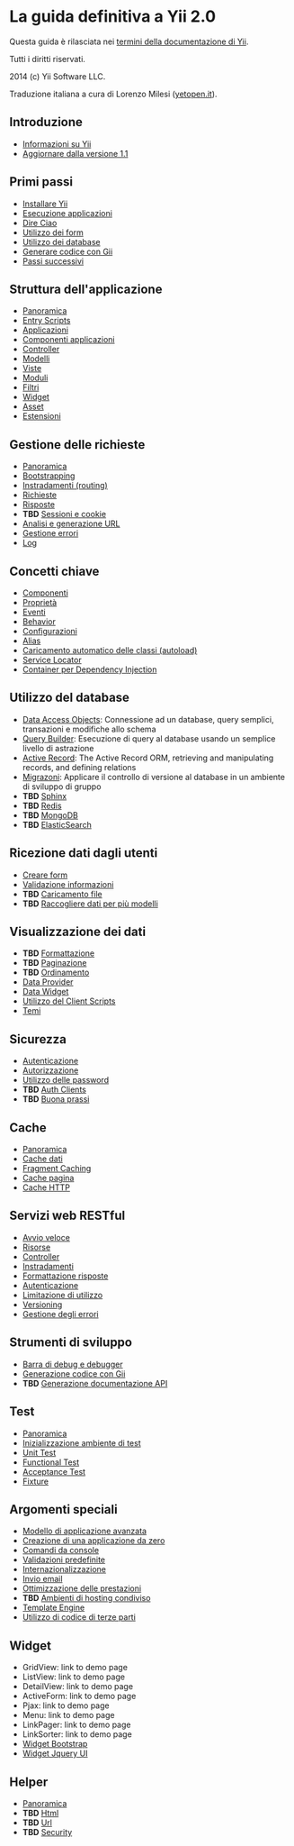 La guida definitiva a Yii 2.0
=============================

Questa guida è rilasciata nei [termini della documentazione di Yii](http://www.yiiframework.com/doc/terms/).

Tutti i diritti riservati.

2014 (c) Yii Software LLC.

Traduzione italiana a cura di Lorenzo Milesi ([yetopen.it](http://www.yetopen.it)).


Introduzione
------------

* [Informazioni su Yii](intro-yii.md)
* [Aggiornare dalla versione 1.1](intro-upgrade-from-v1.md)


Primi passi
-----------

* [Installare Yii](start-installation.md)
* [Esecuzione applicazioni](start-workflow.md)
* [Dire Ciao](start-hello.md)
* [Utilizzo dei form](start-forms.md)
* [Utilizzo dei database](start-databases.md)
* [Generare codice con Gii](start-gii.md)
* [Passi successivi](start-looking-ahead.md)


Struttura dell'applicazione
---------------------------

* [Panoramica](structure-overview.md)
* [Entry Scripts](structure-entry-scripts.md)
* [Applicazioni](structure-applications.md)
* [Componenti applicazioni](structure-application-components.md)
* [Controller](structure-controllers.md)
* [Modelli](structure-models.md)
* [Viste](structure-views.md)
* [Moduli](structure-modules.md)
* [Filtri](structure-filters.md)
* [Widget](structure-widgets.md)
* [Asset](structure-assets.md)
* [Estensioni](structure-extensions.md)


Gestione delle richieste
------------------------

* [Panoramica](runtime-overview.md)
* [Bootstrapping](runtime-bootstrapping.md)
* [Instradamenti (routing)](runtime-routing.md)
* [Richieste](runtime-requests.md)
* [Risposte](runtime-responses.md)
* **TBD** [Sessioni e cookie](runtime-sessions-cookies.md)
* [Analisi e generazione URL](runtime-url-handling.md)
* [Gestione errori](runtime-handling-errors.md)
* [Log](runtime-logging.md)


Concetti chiave
---------------

* [Componenti](concept-components.md)
* [Proprietà](concept-properties.md)
* [Eventi](concept-events.md)
* [Behavior](concept-behaviors.md)
* [Configurazioni](concept-configurations.md)
* [Alias](concept-aliases.md)
* [Caricamento automatico delle classi (autoload)](concept-autoloading.md)
* [Service Locator](concept-service-locator.md)
* [Container per Dependency Injection](concept-di-container.md)


Utilizzo del database
------------------------

* [Data Access Objects](db-dao.md): Connessione ad un database, query semplici, transazioni e modifiche allo schema
* [Query Builder](db-query-builder.md): Esecuzione di query al database usando un semplice livello di astrazione
* [Active Record](db-active-record.md): The Active Record ORM, retrieving and manipulating records, and defining relations
* [Migrazoni](db-migrations.md): Applicare il controllo di versione al database in un ambiente di sviluppo di gruppo
* **TBD** [Sphinx](db-sphinx.md)
* **TBD** [Redis](db-redis.md)
* **TBD** [MongoDB](db-mongodb.md)
* **TBD** [ElasticSearch](db-elasticsearch.md)


Ricezione dati dagli utenti
---------------------------

* [Creare form](input-forms.md)
* [Validazione informazioni](input-validation.md)
* **TBD** [Caricamento file](input-file-upload.md)
* **TBD** [Raccogliere dati per più modelli](input-multiple-models.md)


Visualizzazione dei dati
------------------------

* **TBD** [Formattazione](output-formatting.md)
* **TBD** [Paginazione](output-pagination.md)
* **TBD** [Ordinamento](output-sorting.md)
* [Data Provider](output-data-providers.md)
* [Data Widget](output-data-widgets.md)
* [Utilizzo del Client Scripts](output-client-scripts.md)
* [Temi](output-theming.md)


Sicurezza
---------

* [Autenticazione](security-authentication.md)
* [Autorizzazione](security-authorization.md)
* [Utilizzo delle password](security-passwords.md)
* **TBD** [Auth Clients](security-auth-clients.md)
* **TBD** [Buona prassi](security-best-practices.md)


Cache
-----

* [Panoramica](caching-overview.md)
* [Cache dati](caching-data.md)
* [Fragment Caching](caching-fragment.md)
* [Cache pagina](caching-page.md)
* [Cache HTTP](caching-http.md)


Servizi web RESTful
-------------------

* [Avvio veloce](rest-quick-start.md)
* [Risorse](rest-resources.md)
* [Controller](rest-controllers.md)
* [Instradamenti](rest-routing.md)
* [Formattazione risposte](rest-response-formatting.md)
* [Autenticazione](rest-authentication.md)
* [Limitazione di utilizzo](rest-rate-limiting.md)
* [Versioning](rest-versioning.md)
* [Gestione degli errori](rest-error-handling.md)


Strumenti di sviluppo
---------------------

* [Barra di debug e debugger](tool-debugger.md)
* [Generazione codice con Gii](tool-gii.md)
* **TBD** [Generazione documentazione API](tool-api-doc.md)


Test
----

* [Panoramica](test-overview.md)
* [Inizializzazione ambiente di test](test-environment-setup.md)
* [Unit Test](test-unit.md)
* [Functional Test](test-functional.md)
* [Acceptance Test](test-acceptance.md)
* [Fixture](test-fixtures.md)


Argomenti speciali
------------------

* [Modello di applicazione avanzata](tutorial-advanced-app.md)
* [Creazione di una applicazione da zero](tutorial-start-from-scratch.md)
* [Comandi da console](tutorial-console.md)
* [Validazioni predefinite](tutorial-core-validators.md)
* [Internazionalizzazione](tutorial-i18n.md)
* [Invio email](tutorial-mailing.md)
* [Ottimizzazione delle prestazioni](tutorial-performance-tuning.md)
* **TBD** [Ambienti di hosting condiviso](tutorial-shared-hosting.md)
* [Template Engine](tutorial-template-engines.md)
* [Utilizzo di codice di terze parti](tutorial-yii-integration.md)


Widget
------

* GridView: link to demo page
* ListView: link to demo page
* DetailView: link to demo page
* ActiveForm: link to demo page
* Pjax: link to demo page
* Menu: link to demo page
* LinkPager: link to demo page
* LinkSorter: link to demo page
* [Widget Bootstrap](widget-bootstrap.md)
* [Widget Jquery UI](widget-jui.md)


Helper
------

* [Panoramica](helper-overview.md)
* **TBD** [Html](helper-html.md)
* **TBD** [Url](helper-url.md)
* **TBD** [Security](helper-security.md)


